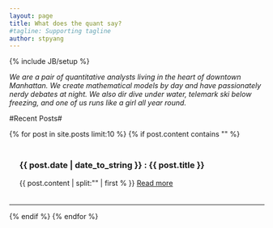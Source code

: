 ```yaml
---
layout: page
title: What does the quant say?
#tagline: Supporting tagline
author: stpyang
---
```

{% include JB/setup %}

*We are a pair of quantitative analysts living in the heart of
 downtown Manhattan.  We create mathematical models by day and have
 passionately nerdy debates at night.  We also dir dive under water,
 telemark ski below freezing, and one of us runs like a girl all year
 round.*

#Recent Posts#
<div class="post-content-truncate">
{% for post in site.posts limit:10 %}
  {% if post.content contains "<!-- more -->" %}
  <div class="row" style="padding:20px">
	<h3 class="title">{{ post.date | date_to_string }} : {{ post.title }}</h3>
   {{ post.content | split:"<!-- more -->" | first % }}
    <a href="{{ post.url }}">Read more</a>
	</div>
    <hr/>
  {% endif %}
{% endfor %}
</div>

